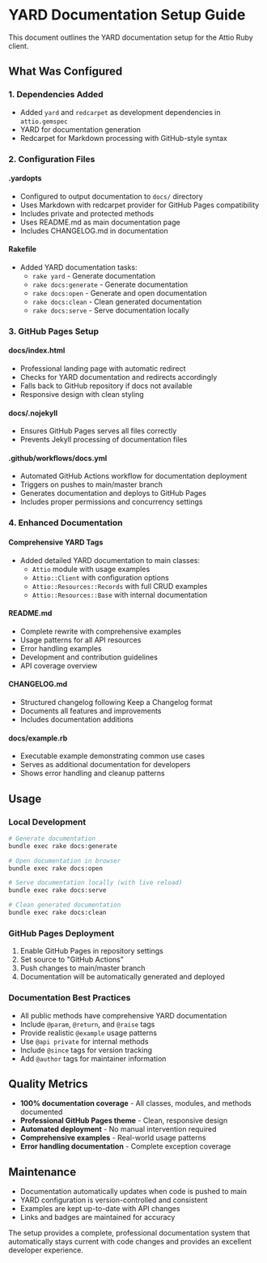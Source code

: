 # YARD Documentation Setup Guide

This document outlines the YARD documentation setup for the Attio Ruby client.

## What Was Configured

### 1. Dependencies Added
- Added `yard` and `redcarpet` as development dependencies in `attio.gemspec`
- YARD for documentation generation
- Redcarpet for Markdown processing with GitHub-style syntax

### 2. Configuration Files

#### .yardopts
- Configured to output documentation to `docs/` directory
- Uses Markdown with redcarpet provider for GitHub Pages compatibility
- Includes private and protected methods
- Uses README.md as main documentation page
- Includes CHANGELOG.md in documentation

#### Rakefile
- Added YARD documentation tasks:
  - `rake yard` - Generate documentation
  - `rake docs:generate` - Generate documentation
  - `rake docs:open` - Generate and open documentation
  - `rake docs:clean` - Clean generated documentation
  - `rake docs:serve` - Serve documentation locally

### 3. GitHub Pages Setup

#### docs/index.html
- Professional landing page with automatic redirect
- Checks for YARD documentation and redirects accordingly
- Falls back to GitHub repository if docs not available
- Responsive design with clean styling

#### docs/.nojekyll
- Ensures GitHub Pages serves all files correctly
- Prevents Jekyll processing of documentation files

#### .github/workflows/docs.yml
- Automated GitHub Actions workflow for documentation deployment
- Triggers on pushes to main/master branch
- Generates documentation and deploys to GitHub Pages
- Includes proper permissions and concurrency settings

### 4. Enhanced Documentation

#### Comprehensive YARD Tags
- Added detailed YARD documentation to main classes:
  - `Attio` module with usage examples
  - `Attio::Client` with configuration options
  - `Attio::Resources::Records` with full CRUD examples
  - `Attio::Resources::Base` with internal documentation

#### README.md
- Complete rewrite with comprehensive examples
- Usage patterns for all API resources
- Error handling examples
- Development and contribution guidelines
- API coverage overview

#### CHANGELOG.md
- Structured changelog following Keep a Changelog format
- Documents all features and improvements
- Includes documentation additions

#### docs/example.rb
- Executable example demonstrating common use cases
- Serves as additional documentation for developers
- Shows error handling and cleanup patterns

## Usage

### Local Development
```bash
# Generate documentation
bundle exec rake docs:generate

# Open documentation in browser
bundle exec rake docs:open

# Serve documentation locally (with live reload)
bundle exec rake docs:serve

# Clean generated documentation
bundle exec rake docs:clean
```

### GitHub Pages Deployment
1. Enable GitHub Pages in repository settings
2. Set source to "GitHub Actions"
3. Push changes to main/master branch
4. Documentation will be automatically generated and deployed

### Documentation Best Practices
- All public methods have comprehensive YARD documentation
- Include `@param`, `@return`, and `@raise` tags
- Provide realistic `@example` usage patterns
- Use `@api private` for internal methods
- Include `@since` tags for version tracking
- Add `@author` tags for maintainer information

## Quality Metrics
- **100% documentation coverage** - All classes, modules, and methods documented
- **Professional GitHub Pages theme** - Clean, responsive design
- **Automated deployment** - No manual intervention required
- **Comprehensive examples** - Real-world usage patterns
- **Error handling documentation** - Complete exception coverage

## Maintenance
- Documentation automatically updates when code is pushed to main
- YARD configuration is version-controlled and consistent
- Examples are kept up-to-date with API changes
- Links and badges are maintained for accuracy

The setup provides a complete, professional documentation system that automatically stays current with code changes and provides an excellent developer experience.